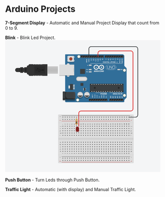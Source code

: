 # Arduino Projects

**7-Segment Display** - Automatic and Manual Project Display that count from 0 to 9.

**Blink** - Blink Led Project.  
<img src = "blink/blink led.png">

**Push Button** - Turn Leds through Push Button.

**Traffic Light** - Automatic (with display) and Manual Traffic Light.
